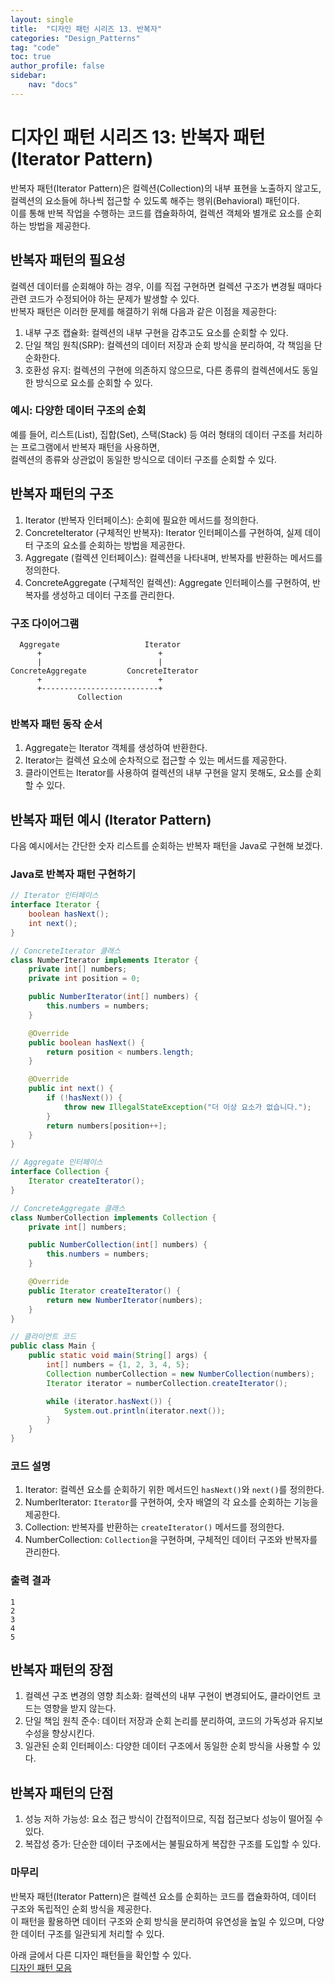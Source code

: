 ```yaml
---
layout: single
title:  "디자인 패턴 시리즈 13. 반복자"
categories: "Design_Patterns"
tag: "code"
toc: true
author_profile: false
sidebar:
    nav: "docs"
---
```


# 디자인 패턴 시리즈 13: 반복자 패턴 (Iterator Pattern)

반복자 패턴(Iterator Pattern)은 컬렉션(Collection)의 내부 표현을 노출하지 않고도, 컬렉션의 요소들에 하나씩 접근할 수 있도록 해주는 행위(Behavioral) 패턴이다.  
이를 통해 반복 작업을 수행하는 코드를 캡슐화하여, 컬렉션 객체와 별개로 요소를 순회하는 방법을 제공한다.  

## 반복자 패턴의 필요성

컬렉션 데이터를 순회해야 하는 경우, 이를 직접 구현하면 컬렉션 구조가 변경될 때마다 관련 코드가 수정되어야 하는 문제가 발생할 수 있다.  
반복자 패턴은 이러한 문제를 해결하기 위해 다음과 같은 이점을 제공한다:

1. 내부 구조 캡슐화: 컬렉션의 내부 구현을 감추고도 요소를 순회할 수 있다.
2. 단일 책임 원칙(SRP): 컬렉션의 데이터 저장과 순회 방식을 분리하여, 각 책임을 단순화한다.
3. 호환성 유지: 컬렉션의 구현에 의존하지 않으므로, 다른 종류의 컬렉션에서도 동일한 방식으로 요소를 순회할 수 있다.

### 예시: 다양한 데이터 구조의 순회

예를 들어, 리스트(List), 집합(Set), 스택(Stack) 등 여러 형태의 데이터 구조를 처리하는 프로그램에서 반복자 패턴을 사용하면,  
컬렉션의 종류와 상관없이 동일한 방식으로 데이터 구조를 순회할 수 있다.

## 반복자 패턴의 구조

1. Iterator (반복자 인터페이스): 순회에 필요한 메서드를 정의한다.  
2. ConcreteIterator (구체적인 반복자): Iterator 인터페이스를 구현하여, 실제 데이터 구조의 요소를 순회하는 방법을 제공한다.  
3. Aggregate (컬렉션 인터페이스): 컬렉션을 나타내며, 반복자를 반환하는 메서드를 정의한다.  
4. ConcreteAggregate (구체적인 컬렉션): Aggregate 인터페이스를 구현하여, 반복자를 생성하고 데이터 구조를 관리한다.

### 구조 다이어그램

```
  Aggregate                   Iterator
      +                          +
      |                          |
ConcreteAggregate         ConcreteIterator
      +                          +
      +--------------------------+
               Collection
```

### 반복자 패턴 동작 순서

1. Aggregate는 Iterator 객체를 생성하여 반환한다.  
2. Iterator는 컬렉션 요소에 순차적으로 접근할 수 있는 메서드를 제공한다.  
3. 클라이언트는 Iterator를 사용하여 컬렉션의 내부 구현을 알지 못해도, 요소를 순회할 수 있다.  

## 반복자 패턴 예시 (Iterator Pattern)

다음 예시에서는 간단한 숫자 리스트를 순회하는 반복자 패턴을 Java로 구현해 보겠다.

### Java로 반복자 패턴 구현하기

```java
// Iterator 인터페이스
interface Iterator {
    boolean hasNext();
    int next();
}

// ConcreteIterator 클래스
class NumberIterator implements Iterator {
    private int[] numbers;
    private int position = 0;

    public NumberIterator(int[] numbers) {
        this.numbers = numbers;
    }

    @Override
    public boolean hasNext() {
        return position < numbers.length;
    }

    @Override
    public int next() {
        if (!hasNext()) {
            throw new IllegalStateException("더 이상 요소가 없습니다.");
        }
        return numbers[position++];
    }
}

// Aggregate 인터페이스
interface Collection {
    Iterator createIterator();
}

// ConcreteAggregate 클래스
class NumberCollection implements Collection {
    private int[] numbers;

    public NumberCollection(int[] numbers) {
        this.numbers = numbers;
    }

    @Override
    public Iterator createIterator() {
        return new NumberIterator(numbers);
    }
}

// 클라이언트 코드
public class Main {
    public static void main(String[] args) {
        int[] numbers = {1, 2, 3, 4, 5};
        Collection numberCollection = new NumberCollection(numbers);
        Iterator iterator = numberCollection.createIterator();

        while (iterator.hasNext()) {
            System.out.println(iterator.next());
        }
    }
}
```

### 코드 설명

1. Iterator: 컬렉션 요소를 순회하기 위한 메서드인 `hasNext()`와 `next()`를 정의한다.  
2. NumberIterator: `Iterator`를 구현하여, 숫자 배열의 각 요소를 순회하는 기능을 제공한다.  
3. Collection: 반복자를 반환하는 `createIterator()` 메서드를 정의한다.  
4. NumberCollection: `Collection`을 구현하며, 구체적인 데이터 구조와 반복자를 관리한다.  

### 출력 결과

```
1
2
3
4
5
```

## 반복자 패턴의 장점

1. 컬렉션 구조 변경의 영향 최소화: 컬렉션의 내부 구현이 변경되어도, 클라이언트 코드는 영향을 받지 않는다.  
2. 단일 책임 원칙 준수: 데이터 저장과 순회 논리를 분리하여, 코드의 가독성과 유지보수성을 향상시킨다.  
3. 일관된 순회 인터페이스: 다양한 데이터 구조에서 동일한 순회 방식을 사용할 수 있다.  

## 반복자 패턴의 단점

1. 성능 저하 가능성: 요소 접근 방식이 간접적이므로, 직접 접근보다 성능이 떨어질 수 있다.  
2. 복잡성 증가: 단순한 데이터 구조에서는 불필요하게 복잡한 구조를 도입할 수 있다.  

### 마무리

반복자 패턴(Iterator Pattern)은 컬렉션 요소를 순회하는 코드를 캡슐화하여, 데이터 구조와 독립적인 순회 방식을 제공한다.  
이 패턴을 활용하면 데이터 구조와 순회 방식을 분리하여 유연성을 높일 수 있으며, 다양한 데이터 구조를 일관되게 처리할 수 있다.

아래 글에서 다른 디자인 패턴들을 확인할 수 있다.  
[디자인 패턴 모음](https://gihak111.github.io/design_patterns/2024/11/05/Types_Of_Design_Patterns_upload.html)
